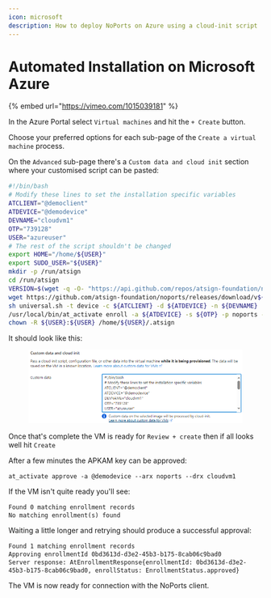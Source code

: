 ```yaml
---
icon: microsoft
description: How to deploy NoPorts on Azure using a cloud-init script
---
```


# Automated Installation on Microsoft Azure

{% embed url="https://vimeo.com/1015039181" %}

In the Azure Portal select `Virtual machines` and hit the `+ Create` button.

Choose your preferred options for each sub-page of the `Create a virtual machine` process.

On the `Advanced` sub-page there's a `Custom data and cloud init` section where your customised script can be pasted:

```bash
#!/bin/bash
# Modify these lines to set the installation specific variables
ATCLIENT="@democlient"
ATDEVICE="@demodevice"
DEVNAME="cloudvm1"
OTP="739128"
USER="azureuser"
# The rest of the script shouldn't be changed
export HOME="/home/${USER}"
export SUDO_USER="${USER}"
mkdir -p /run/atsign
cd /run/atsign
VERSION=$(wget -q -O- "https://api.github.com/repos/atsign-foundation/noports/releases/latest" | grep -Po '"tag_name": "v\K.*?(?=")')
wget https://github.com/atsign-foundation/noports/releases/download/v${VERSION}/universal.sh
sh universal.sh -t device -c ${ATCLIENT} -d ${ATDEVICE} -n ${DEVNAME}
/usr/local/bin/at_activate enroll -a ${ATDEVICE} -s ${OTP} -p noports -k /home/${USER}/.atsign/keys/${ATDEVICE}_key.atKeys -d ${DEVNAME} -n "sshnp:rw,sshrvd:rw"
chown -R ${USER}:${USER} /home/${USER}/.atsign
```

It should look like this:

<div align="left">

<figure><img src="../../.gitbook/assets/Azure_Custom_data.PNG" alt=""><figcaption></figcaption></figure>

</div>

Once that's complete the VM is ready for `Review + create` then if all looks well hit `Create`

After a few minutes the APKAM key can be approved:

```
at_activate approve -a @demodevice --arx noports --drx cloudvm1
```

If the VM isn't quite ready you'll see:

```
Found 0 matching enrollment records
No matching enrollment(s) found
```

Waiting a little longer and retrying should produce a successful approval:

```
Found 1 matching enrollment records
Approving enrollmentId 0bd3613d-d3e2-45b3-b175-8cab06c9bad0
Server response: AtEnrollmentResponse{enrollmentId: 0bd3613d-d3e2-45b3-b175-8cab06c9bad0, enrollStatus: EnrollmentStatus.approved}
```

The VM is now ready for connection with the NoPorts client.

